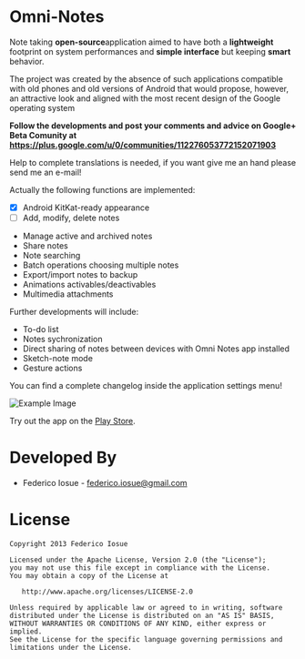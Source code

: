 Omni-Notes
==========

Note taking <b>open-source</b>application aimed to have both a <b>lightweight</b> footprint on system performances and <b>simple interface</b> but keeping <b>smart</b> behavior.

The project was created by the absence of such applications compatible with old phones and old versions of Android that would propose, however, an attractive look and aligned with the most recent design of the Google operating system


**Follow the developments and post your comments and advice on Google+ Beta Comunity at https://plus.google.com/u/0/communities/112276053772152071903**

Help to complete translations is needed, if you want give me an hand please send me an e-mail!

Actually the following functions are implemented:
- [x] Android KitKat-ready appearance
- [ ] Add, modify, delete notes
* Manage active and archived notes
* Share notes
* Note searching
* Batch operations choosing multiple notes
* Export/import notes to backup
* Animations activables/deactivables
* Multimedia attachments

Further developments will include:
* To-do list
* Notes sychronization
* Direct sharing of notes between devices with Omni Notes app installed
* Sketch-note mode
* Gesture actions

You can find a complete changelog inside the application settings menu!

![Example Image][2]

Try out the app on the [Play Store][1].



Developed By
============

* Federico Iosue - <federico.iosue@gmail.com>



License
=======

    Copyright 2013 Federico Iosue

    Licensed under the Apache License, Version 2.0 (the "License");
    you may not use this file except in compliance with the License.
    You may obtain a copy of the License at

       http://www.apache.org/licenses/LICENSE-2.0

    Unless required by applicable law or agreed to in writing, software
    distributed under the License is distributed on an "AS IS" BASIS,
    WITHOUT WARRANTIES OR CONDITIONS OF ANY KIND, either express or implied.
    See the License for the specific language governing permissions and
    limitations under the License.





 [1]: https://play.google.com/store/apps/details?id=it.feio.android.omninotes
 [2]: https://lh5.ggpht.com/3amlxgjn4EYP1xO1kfCMZ2e98A__t9fFQ19H6YdvY6KJvY7RDTmxR5rtiTn8XXvu3Xj0=h300-rw
 [3]: https://lh5.ggpht.com/26qzKYsu6S2OF6neQo_sgvG5eXuy6FEik8JWi5Z2L9Yhwfz0OyXLt-G_mrqYAdJeEd0=h300-rw
 [4]: https://play.google.com/store/apps/details?id=com.actionbarsherlock.sample.demos
 [5]: https://play.google.com/store/apps/details?id=com.actionbarsherlock.sample.fragments
 [6]: https://play.google.com/store/apps/details?id=com.actionbarsherlock.sample.roboguice
 [7]: https://travis-ci.org/JakeWharton/ActionBarSherlock
